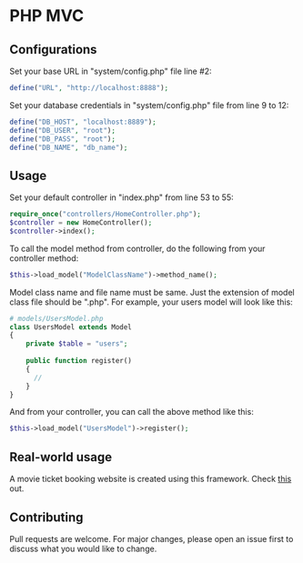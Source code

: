 # PHP MVC

## Configurations

Set your base URL in "system/config.php" file line #2:

```php
define("URL", "http://localhost:8888");
```

Set your database credentials in "system/config.php" file from line 9 to 12:

```php
define("DB_HOST", "localhost:8889");
define("DB_USER", "root");
define("DB_PASS", "root");
define("DB_NAME", "db_name");
```

## Usage

Set your default controller in "index.php" from line 53 to 55:

```php
require_once("controllers/HomeController.php");
$controller = new HomeController();
$controller->index();
```

To call the model method from controller, do the following from your controller method:

```php
$this->load_model("ModelClassName")->method_name();
```

Model class name and file name must be same. Just the extension of model class file should be ".php". For example, your users model will look like this:

```php
# models/UsersModel.php
class UsersModel extends Model
{
    private $table = "users";
    
    public function register()
    {
      //
    }
}
```

And from your controller, you can call the above method like this:

```php
$this->load_model("UsersModel")->register();
```

## Real-world usage

A movie ticket booking website is created using this framework. Check [this](https://adnan-tech.com/movie-ticket-booking-website-php-and-mysql/) out.

## Contributing

Pull requests are welcome. For major changes, please open an issue first to discuss what you would like to change.
